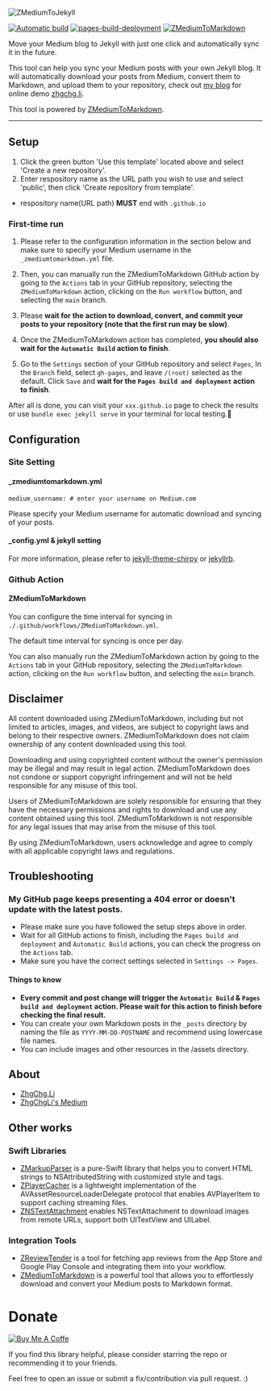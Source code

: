 ![ZMediumToJekyll](https://user-images.githubusercontent.com/33706588/225700695-fcbbdd87-2eaf-4629-bbe9-3ab1d9f7f5e6.jpg)

[![Automatic build](../../actions/workflows/pages-deploy.yml/badge.svg)](../../actions/workflows/pages-deploy.yml)
[![pages-build-deployment](../../actions/workflows/pages/pages-build-deployment/badge.svg)](../../actions/workflows/pages/pages-build-deployment)
[![ZMediumToMarkdown](https://github.com/ZhgChgLi/zhgchgli.github.io/actions/workflows/ZMediumToMarkdown.yml/badge.svg)](https://github.com/ZhgChgLi/zhgchgli.github.io/actions/workflows/ZMediumToMarkdown.yml)

Move your Medium blog to Jekyll with just one click and automatically sync it in the future.

This tool can help you sync your Medium posts with your own Jekyll blog. It will automatically download your posts from Medium, convert them to Markdown, and upload them to your repository, check out [my blog](https://github.com/ZhgChgLi/zhgchgli.github.io/) for online demo [zhgchg.li](https://zhgchg.li).

This tool is powered by [ZMediumToMarkdown](https://github.com/ZhgChgLi/ZMediumToMarkdown).

----

## Setup
1. Click the green button 'Use this template' located above and select 'Create a new repository'.
2. Enter respository name as the URL path you wish to use and select 'public', then click 'Create repository from template'.
- respository name(URL path) **MUST** end with `.github.io`

### First-time run

1. Please refer to the configuration information in the section below and make sure to specify your Medium username in the `_zmediumtomarkdown.yml` file.
2. Then, you can manually run the ZMediumToMarkdown GitHub action by going to the `Actions` tab in your GitHub repository, selecting the `ZMediumToMarkdown` action, clicking on the `Run workflow` button, and selecting the `main` branch.

3. Please **wait for the action to download, convert, and commit your posts to your repository (note that the first run may be slow)**.

4. Once the ZMediumToMarkdown action has completed, **you should also wait for the `Automatic Build` action to finish**.

5. Go to the `Settings` section of your GitHub repository and select `Pages`, In the `Branch` field, select `gh-pages`, and leave `/(root)` selected as the default. Click `Save` and **wait for the `Pages build and deployment` action to finish**.

After all is done, you can visit your `xxx.github.io` page to check the results or use `bundle exec jekyll serve` in your terminal for local testing.🎉

## Configuration

### Site Setting
#### _zmediumtomarkdown.yml
```
medium_username: # enter your username on Medium.com
```

Please specify your Medium username for automatic download and syncing of your posts.

#### _config.yml & jekyll setting

For more information, please refer to [jekyll-theme-chirpy](https://github.com/cotes2020/jekyll-theme-chirpy/) or [jekyllrb](https://jekyllrb.com).

### Github Action
#### ZMediumToMarkdown

You can configure the time interval for syncing in `./.github/workflows/ZMediumToMarkdown.yml`.

The default time interval for syncing is once per day.

You can also manually run the ZMediumToMarkdown action by going to the `Actions` tab in your GitHub repository, selecting the `ZMediumToMarkdown` action, clicking on the `Run workflow` button, and selecting the `main` branch.

## Disclaimer

All content downloaded using ZMediumToMarkdown, including but not limited to articles, images, and videos, are subject to copyright laws and belong to their respective owners. ZMediumToMarkdown does not claim ownership of any content downloaded using this tool.

Downloading and using copyrighted content without the owner's permission may be illegal and may result in legal action. ZMediumToMarkdown does not condone or support copyright infringement and will not be held responsible for any misuse of this tool.

Users of ZMediumToMarkdown are solely responsible for ensuring that they have the necessary permissions and rights to download and use any content obtained using this tool. ZMediumToMarkdown is not responsible for any legal issues that may arise from the misuse of this tool.

By using ZMediumToMarkdown, users acknowledge and agree to comply with all applicable copyright laws and regulations.

## Troubleshooting
### My GitHub page keeps presenting a 404 error or doesn't update with the latest posts.
- Please make sure you have followed the setup steps above in order.
- Wait for all GitHub actions to finish, including the `Pages build and deployment` and `Automatic Build` actions, you can check the progress on the `Actions` tab.
- Make sure you have the correct settings selected in `Settings -> Pages`.

#### Things to know
- **Every commit and post change will trigger the `Automatic Build` & `Pages build and deployment` action. Please wait for this action to finish before checking the final result.**
- You can create your own Markdown posts in the `_posts` directory by naming the file as `YYYY-MM-DD-POSTNAME` and recommend using lowercase file names.
- You can include images and other resources in the /assets directory.

## About
- [ZhgChg.Li](https://zhgchg.li/)
- [ZhgChgLi's Medium](https://blog.zhgchg.li/)

## Other works
### Swift Libraries
- [ZMarkupParser](https://github.com/ZhgChgLi/ZMarkupParser) is a pure-Swift library that helps you to convert HTML strings to NSAttributedString with customized style and tags.
- [ZPlayerCacher](https://github.com/ZhgChgLi/ZPlayerCacher) is a lightweight implementation of the AVAssetResourceLoaderDelegate protocol that enables AVPlayerItem to support caching streaming files.
- [ZNSTextAttachment](https://github.com/ZhgChgLi/ZNSTextAttachment) enables NSTextAttachment to download images from remote URLs, support both UITextView and UILabel.

### Integration Tools
- [ZReviewTender](https://github.com/ZhgChgLi/ZReviewTender) is a tool for fetching app reviews from the App Store and Google Play Console and integrating them into your workflow.
- [ZMediumToMarkdown](https://github.com/ZhgChgLi/ZMediumToMarkdown) is a powerful tool that allows you to effortlessly download and convert your Medium posts to Markdown format.


# Donate

[![Buy Me A Coffe](https://img.buymeacoffee.com/button-api/?text=Buy%20me%20a%20beer!&emoji=%F0%9F%8D%BA&slug=zhgchgli&button_colour=FFDD00&font_colour=000000&font_family=Bree&outline_colour=000000&coffee_colour=ffffff)](https://www.buymeacoffee.com/zhgchgli)

If you find this library helpful, please consider starring the repo or recommending it to your friends.

Feel free to open an issue or submit a fix/contribution via pull request. :)
